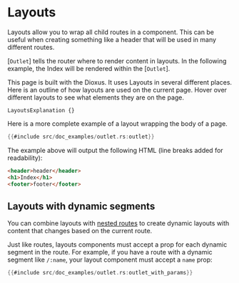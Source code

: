 # Layouts

Layouts allow you to wrap all child routes in a component. This can be useful when creating something like a header that will be used in many different routes.

[`Outlet`] tells the router where to render content in layouts. In the following example,
the Index will be rendered within the [`Outlet`].

This page is built with the Dioxus. It uses Layouts in several different places. Here is an outline of how layouts are used on the current page. Hover over different layouts to see what elements they are on the page.

```inject-dioxus
LayoutsExplanation {}
```

Here is a more complete example of a layout wrapping the body of a page.

```rust
{{#include src/doc_examples/outlet.rs:outlet}}
```

The example above will output the following HTML (line breaks added for
readability):

```html
<header>header</header>
<h1>Index</h1>
<footer>footer</footer>
```

## Layouts with dynamic segments

You can combine layouts with [nested routes](./routes/nested.md) to create dynamic layouts with content that changes based on the current route.

Just like routes, layouts components must accept a prop for each dynamic segment in the route. For example, if you have a route with a dynamic segment like `/:name`, your layout component must accept a `name` prop:

```rust
{{#include src/doc_examples/outlet.rs:outlet_with_params}}
```
